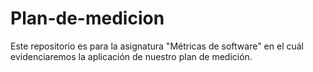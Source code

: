 # Plan-de-medicion
Este repositorio es para la asignatura "Métricas de software" en el cuál evidenciaremos la aplicación de nuestro plan de medición.

